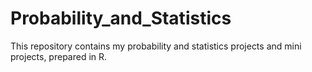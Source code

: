 # Probability_and_Statistics
This repository contains my probability and statistics projects and mini projects, prepared in R.
